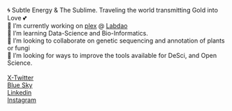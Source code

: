 <!--
**AdamGoyer/adamgoyer** is a ✨ _special_ ✨ repository because its `README.md` (this file) appears on your GitHub profile.

-->
🌀 Subtle Energy & The Sublime. Traveling the world transmitting Gold into Love 💕 <br>
🔭 I’m currently working on [plex](https://github.com/labdao/plex) @ [Labdao](https://github.com/labdao) <br>
🌱 I’m learning Data-Science and Bio-Informatics. <br>
🧬 I’m looking to collaborate on genetic sequencing and annotation of plants or fungi <br>
🤔 I’m looking for ways to improve the tools available for DeSci, and Open Science. <br>
<br>
[X-Twitter](https://twitter.com/AdamGoyer) <br>
[Blue Sky](https://bsky.app/profile/adamgoyer.bsky.social) <br>
[Linkedin](https://www.linkedin.com/in/adamgoyer) <br>
[Instagram](https://www.instagram.com/adamgoyer) <br>

